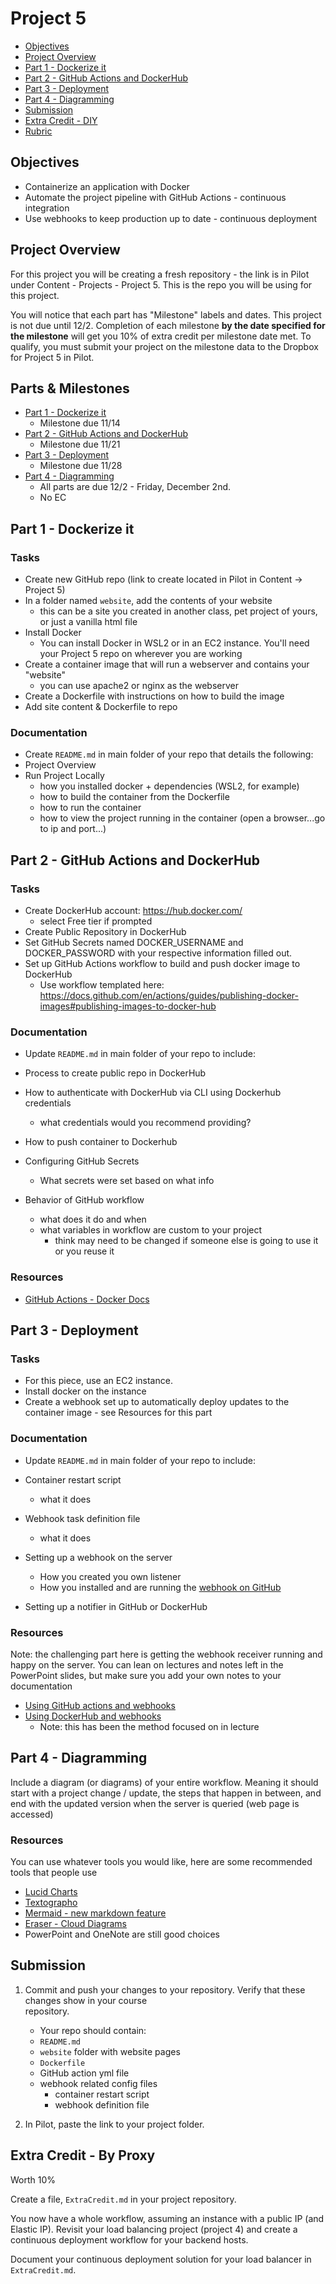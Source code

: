 # Project 5

- [Objectives](#Objectives)
- [Project Overview](#Project-Overview)
- [Part 1 - Dockerize it](#Part-1---Dockerize-it)
- [Part 2 - GitHub Actions and DockerHub](#Part-2---GitHub-Actions-and-DockerHub)
- [Part 3 - Deployment](#Part-3---Deployment)
- [Part 4 - Diagramming](#Part-4---Diagramming)
- [Submission](#Submission)
- [Extra Credit - DIY](#Extra-Credit---DIY)
- [Rubric](Rubric.md)

## Objectives

- Containerize an application with Docker
- Automate the project pipeline with GitHub Actions - continuous integration
- Use webhooks to keep production up to date - continuous deployment

## Project Overview

For this project you will be creating a fresh repository - the link is in Pilot under Content - Projects - Project 5. This is the repo you will be using for this project.

You will notice that each part has "Milestone" labels and dates. This project is not due until
12/2. Completion of each milestone **by the date specified for the milestone** will get you 10%
of extra credit per milestone date met. To qualify, you must submit your project on the milestone
data to the Dropbox for Project 5 in Pilot.

## Parts & Milestones

- [Part 1 - Dockerize it](#Part-1---Dockerize-it)
  - Milestone due 11/14
- [Part 2 - GitHub Actions and DockerHub](#Part-2---GitHub-Actions-and-DockerHub)
  - Milestone due 11/21
- [Part 3 - Deployment](#Part-3---Deployment)
  - Milestone due 11/28
- [Part 4 - Diagramming](#Part-4---Diagramming)
  - All parts are due 12/2 - Friday, December 2nd.
  - No EC

## Part 1 - Dockerize it

### Tasks

- Create new GitHub repo (link to create located in Pilot in Content -> Project 5)
- In a folder named `website`, add the contents of your website
  - this can be a site you created in another class, pet project of yours, or just a vanilla html file
- Install Docker
  - You can install Docker in WSL2 or in an EC2 instance. You'll need your Project 5 repo on wherever you are working
- Create a container image that will run a webserver and contains your "website"
  - you can use apache2 or nginx as the webserver
- Create a Dockerfile with instructions on how to build the image
- Add site content & Dockerfile to repo

### Documentation

- Create `README.md` in main folder of your repo that details the following:
- Project Overview
- Run Project Locally
  - how you installed docker + dependencies (WSL2, for example)
  - how to build the container from the Dockerfile
  - how to run the container
  - how to view the project running in the container (open a browser...go to ip and port...)

## Part 2 - GitHub Actions and DockerHub

### Tasks

- Create DockerHub account: https://hub.docker.com/
  - select Free tier if prompted
- Create Public Repository in DockerHub
- Set GitHub Secrets named DOCKER_USERNAME and DOCKER_PASSWORD with your respective information filled out.
- Set up GitHub Actions workflow to build and push docker image to DockerHub
  - Use workflow templated here: https://docs.github.com/en/actions/guides/publishing-docker-images#publishing-images-to-docker-hub

### Documentation

- Update `README.md` in main folder of your repo to include:

- Process to create public repo in DockerHub
- How to authenticate with DockerHub via CLI using Dockerhub credentials
  - what credentials would you recommend providing?
- How to push container to Dockerhub
- Configuring GitHub Secrets
  - What secrets were set based on what info
- Behavior of GitHub workflow
  - what does it do and when
  - what variables in workflow are custom to your project
    - think may need to be changed if someone else is going to use it or you reuse it

### Resources

- [GitHub Actions - Docker Docs](https://docs.docker.com/ci-cd/github-actions/)

## Part 3 - Deployment

### Tasks

- For this piece, use an EC2 instance.
- Install docker on the instance
- Create a webhook set up to automatically deploy updates to the container image - see Resources for this part

### Documentation

- Update `README.md` in main folder of your repo to include:

- Container restart script
  - what it does
- Webhook task definition file
  - what it does
- Setting up a webhook on the server
  - How you created you own listener
  - How you installed and are running the [webhook on GitHub](https://github.com/adnanh/webhook)
- Setting up a notifier in GitHub or DockerHub

### Resources

Note: the challenging part here is getting the webhook receiver running and happy on the server. You can lean on lectures and notes left in the PowerPoint slides, but make sure you add your own notes to your documentation

- [Using GitHub actions and webhooks](https://levelup.gitconnected.com/automated-deployment-using-docker-github-actions-and-webhooks-54018fc12e32)
- [Using DockerHub and webhooks](https://blog.devgenius.io/build-your-first-ci-cd-pipeline-using-docker-github-actions-and-webhooks-while-creating-your-own-da783110e151)
  - Note: this has been the method focused on in lecture

## Part 4 - Diagramming

Include a diagram (or diagrams) of your entire workflow. Meaning it should start with a project change / update, the steps that happen in between, and end with the updated version when the server is queried (web page is accessed)

### Resources

You can use whatever tools you would like, here are some recommended tools that people use

- [Lucid Charts](https://www.lucidchart.com/pages/)
- [Textographo](https://textografo.com/)
- [Mermaid - new markdown feature](https://github.blog/2022-02-14-include-diagrams-markdown-files-mermaid/)
- [Eraser - Cloud Diagrams](https://docs.tryeraser.com/docs/cloud-diagrams)
- PowerPoint and OneNote are still good choices

## Submission

1. Commit and push your changes to your repository. Verify that these changes show in your course  
   repository.

   - Your repo should contain:
   - `README.md`
   - `website` folder with website pages
   - `Dockerfile`
   - GitHub action yml file
   - webhook related config files
     - container restart script
     - webhook definition file

2. In Pilot, paste the link to your project folder.

## Extra Credit - By Proxy

Worth 10%

Create a file, `ExtraCredit.md` in your project repository.

You now have a whole workflow, assuming an instance with a public IP (and Elastic IP). Revisit your load balancing project (project 4) and create a continuous deployment workflow for your backend hosts.

Document your continuous deployment solution for your load balancer in `ExtraCredit.md`.
